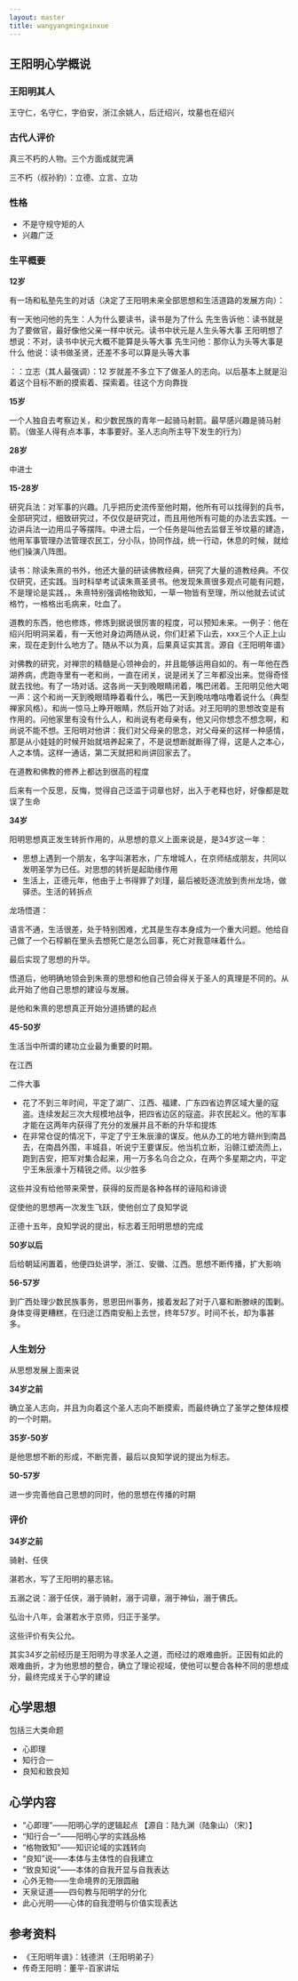```yaml
---
layout: master
title: wangyangmingxinxue
---
```


## 王阳明心学概说

### 王阳明其人

王守仁，名守仁，字伯安，浙江余姚人，后迁绍兴，坟墓也在绍兴

### 古代人评价

真三不朽的人物。三个方面成就完满

三不朽（叔孙豹）：立德、立言、立功

### 性格

- 不是守规守矩的人
- 兴趣广泛

### 生平概要

**12岁**

有一场和私塾先生的对话（决定了王阳明未来全部思想和生活道路的发展方向）：

有一天他问他的先生：人为什么要读书，读书是为了什么
先生告诉他：读书就是为了要做官，最好像他父亲一样中状元。读书中状元是人生头等大事
王阳明想了想说：不对，读书中状元大概不能算是头等大事
先生问他：那你认为头等大事是什么
他说：读书做圣贤，还差不多可以算是头等大事

：：立志（其人最强调）：12 岁就差不多立下了做圣人的志向。以后基本上就是沿着这个目标不断的摸索着、探索着。往这个方向靠拢

**15岁**

一个人独自去考察边关，和少数民族的青年一起骑马射箭。最早感兴趣是骑马射箭。（做圣人得有点本事，本事要好。圣人志向所主导下发生的行为）

**28岁**

中进士

**15-28岁**

研究兵法：对军事的兴趣。几乎把历史流传至他时期，他所有可以找得到的兵书，全部研究过，细致研究过，不仅仅是研究过，而且用他所有可能的办法去实践。一边讲兵法一边用瓜子等摆阵。中进士后，一个任务是叫他去监督王爷坟墓的建造，他用军事管理办法管理农民工，分小队，协同作战，统一行动，休息的时候，就给他们操演八阵图。

读书：除读朱熹的书外，他还大量的研读佛教经典，研究了大量的道教经典。不仅仅研究，还实践。当时科举考试读朱熹圣贤书。他发现朱熹很多观点可能有问题，不是理论是实践，。朱熹特别强调格物致知，一草一物皆有至理，所以他就去试试格竹，一格格出毛病来，吐血了。

道教的东西，他也修炼，修炼到据说很厉害的程度，可以预知未来。一例子：他在绍兴阳明洞呆着，有一天他对身边两随从说，你们赶紧下山去，xxx三个人正上山来，现在走到什么地方了。随从不以为真，后果真证实其言。源自《王阳明年谱》

对佛教的研究，对禅宗的精髓是心领神会的，并且能够运用自如的。有一年他在西湖养病，虎跑寺里有一老和尚，一直在闭关，说是闭关了三年都没出来。觉得奇怪就去找他。有了一场对话。这各尚一天到晚眼睛闭着，嘴巴闭着。王阳明见他大喝一声：这个和尚一天到晚眼晴睁着看什么，嘴巴一天到晚咕噜咕噜着说什么（典型禅家风格）。和尚一惊马上睁开眼睛，然后开始了对话。对王阳明的思想改变是有作用的。问他家里有没有什么人，和尚说有老母亲有，他又问你想念不想念啊，和尚说不能不想。王阳明对他讲：我们对父母亲的思念，对父母亲的这样一种感情，那是从小娃娃的时候开始就培养起来了，不是说想断就断得了得，这是人之本心，人之本情。这样一通话，第二天就把和尚讲回家去了。

在道教和佛教的修养上都达到很高的程度

后来有一个反思，反悔，觉得自己泛滥于词章也好，出入于老释也好，好像都是耽误了生命

**34岁**

阳明思想真正发生转折作用的，从思想的意义上面来说是，是34岁这一年：

- 思想上遇到一个朋友，名字叫湛若水，广东增城人，在京师结成朋友，共同以发明圣学为已任。对思想的转折是起助缘作用
- 生活上，正德元年，他由于上书得罪了刘瑾，最后被贬逐流放到贵州龙场，做驿丞。生活的转拆点

龙场悟道：

语言不通，生活很差，处于特别困难，尤其是生存本身成为一个重大问题。他给自己做了一个石椁躺在里头去想死亡是怎么回事，死亡对我意味着什么。

最后实现了思想的升华。

悟道后，他明确地领会到朱熹的思想和他自己领会得关于圣人的真理是不同的。从此开始了他自己思想的建设与发展。

是他和朱熹的思想真正开始分道扬镳的起点


**45-50岁**

生活当中所谓的建功立业最为重要的时期。

在江西

二件大事

- 花了不到三年时间，平定了湖广、江西、福建、广东四省边界区域大量的寇盗。连续发起三次大规模地战争，把四省边区的寇盗。非农民起义。他的军事才能在这两年内获得了充分的发展并且不断的升华和提炼
- 在非常仓促的情况下，平定了宁王朱辰濠的谋反。他从办工的地方赣州到南昌去，在南昌外围，丰城县，听说宁王要谋反。他当机立断，沿赣江塑流而上，跑到吉安，把军对集合起来，用一万多名乌合之众，在两个多星期之内，平定宁王朱辰濠十万精锐之师。以少胜多


这些并没有给他带来荣誉，获得的反而是各种各样的诬陷和诽谤

促使他的思想再一次发生飞跃，使他创立了良知学说

正德十五年，良知学说的提出，标志着王阳明思想的完成

**50岁以后**

后给朝延闲置着，他便四处讲学，浙江、安徽、江西。思想不断传播，扩大影响

**56-57岁**

到广西处理少数民族事务，思恩田州事务，接着发起了对于八寨和断滕峡的围剿。身体变得更糟糕，在归途江西南安船上去世，终年57岁。时间不长，却为事甚多。

### 人生划分

从思想发展上面来说

**34岁之前**

确立圣人志向，并且为向着这个圣人志向不断摸索，而最终确立了圣学之整体规模的一个时期。

**35岁-50岁**

是他思想不断的形成，不断完善，最后以良知学说的提出为标志。

**50-57岁**

进一步完善他自己思想的同时，他的思想在传播的时期

### 评价

**34岁之前**

骑射、任侠

湛若水，写了王阳明的墓志铭。

五溺之说：溺于任侠，溺于骑射，溺于词章，溺于神仙，溺于佛氏。

弘治十八年，会湛若水于京师，归正于圣学。

这些评价有失公允。

其实34岁之前经历是王阳明为寻求圣人之道，而经过的艰难曲折。正因有如此的艰难曲折，才为他思想的整合，确立了理论视域，使他可以整合各种不同的思想成分，最终完成关于心学的建设

## 心学思想

包括三大类命题 

- 心即理
- 知行合一
- 良知和致良知

## 心学内容

- “心即理”——阳明心学的逻辑起点 【源自：陆九渊（陆象山）（宋）】
- “知行合一”——阳明心学的实践品格
- “格物致知”——知识论域的实践转向
- “良知”说——本体与主体性的自我建立
- “致良知说”——本体的自我开显与自我表达
- 心外无物——生命境界的无限圆融
- 天泉证道——四句教与阳明学的分化
- 此心光明——心体的自我澄明与价值实现表达

## 参考资料

- 《王阳明年谱》：钱德洪（王阳明弟子）
- 传奇王阳明：董平-百家讲坛